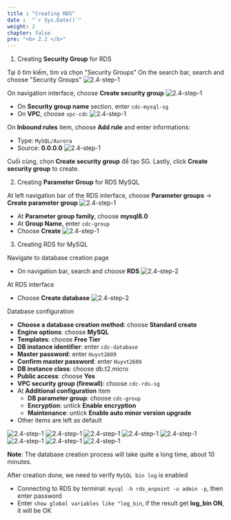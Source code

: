```yaml
---
title : "Creating RDS"
date :  "`r Sys.Date()`" 
weight: 2
chapter: false
pre: "<b> 2.2 </b>"
---
```


1. Creating **Security Group** for RDS

Tại ô tìm kiếm, tìm và chọn "Security Groups"
On the search bar, search and choose "Security Groups"
![2.4-step-1](/images/rds-1.png)

On navigation interface, choose **Create security group**
![2.4-step-1](/images/rds-2.png)

- On **Security group name** section, enter `cdc-mysql-sg`
- On **VPC**, choose `vpc-cdc`
![2.4-step-1](/images/rds-3.png)

On **Inbound rules** item, choose **Add rule** and enter informations:
- Type: `MySQL/Aurora`
- Source: **0.0.0.0**
![2.4-step-1](/images/rds-4.png)

Cuối cùng, chọn **Create security group** để tạo SG.
Lastly, click **Create security group** to create.

2. Creating **Parameter Group** for RDS MySQL

At left navigation bar of the RDS interface, choose **Parameter groups** -> **Create parameter group**
![2.4-step-1](/images/rds-5.png)

- At **Parameter group family**, choose **mysql8.0**
- At **Group Name**, enter `cdc-group`
- Choose **Create**
![2.4-step-1](/images/rds-6.png)

3. Creating RDS for MySQL

Navigate to database creation page
- On navigation bar, search and choose **RDS**
![2.4-step-2](/images/2.4-step-1.png)

At RDS interface
- Choose **Create database**
![2.4-step-2](/images/2.4-step-2.png)

Database configuration
- **Choose a database creation method**: choose **Standard create**
- **Engine options**: choose **MySQL**
- **Templates**: choose **Free Tier**
- **DB instance identifier**: enter `cdc-database`
- **Master password**: enter `Huyvt2609`
- **Confirm master password**: enter `Huyvt2609`
- **DB instance class**: choose db.t2.micro
- **Public access**: choose **Yes**
- **VPC security group (firewall)**: choose `cdc-rds-sg`
- At **Additional configuration** item
    + **DB parameter group**: choose `cdc-group`
    + **Encryption**:  untick **Enable encryption**
    + **Maintenance**: untick **Enable auto minor version upgrade**
- Other items are left as default

![2.4-step-1](/images/rds-7.png)
![2.4-step-1](/images/rds-8.png)
![2.4-step-1](/images/rds-9.png)
![2.4-step-1](/images/rds-10.png)
![2.4-step-1](/images/rds-11.png)
![2.4-step-1](/images/rds-12.png)
![2.4-step-1](/images/rds-13.png)
![2.4-step-1](/images/rds-14.png)

**Note**: The database creation process will take quite a long time, about 10 minutes.

After creation done, we need to verify `MySQL bin log` is enabled
- Connecting to RDS by terminal: `mysql -h rds_enpoint -u admin -p`, then enter password
- Enter `show global variables like "log_bin`, if the result get **log_bin ON**, it will be OK
